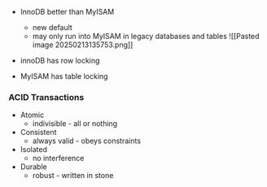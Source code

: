 - InnoDB better than MyISAM
	- new default
	- may only run into MyISAM in legacy databases and tables
![[Pasted image 20250213135753.png]]

- innoDB has row locking
- MyISAM has table locking 

### ACID Transactions
- Atomic
	- indivisible - all or nothing
- Consistent
	- always valid - obeys constraints
- Isolated
	- no interference
- Durable
	- robust - written in stone 